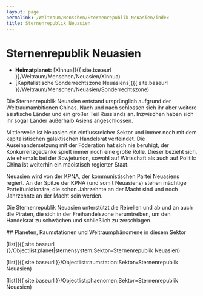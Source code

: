 ```yaml
---
layout: page
permalink: /Weltraum/Menschen/Sternenrepublik Neuasien/index
title: Sternenrepublik Neuasien
---
```



# Sternenrepublik Neuasien


- **Heimatplanet:** [Xinnua]({{ site.baseurl }}/Weltraum/Menschen/Neuasien/Xinnua)
- [Kapitalistische Sonderrechtszone Neuasiens]({{ site.baseurl }}/Weltraum/Menschen/Neuasien/Sonderrechtszone)

Die Sternenrepublik Neuasien entstand ursprünglich aufgrund der Weltraumambitionen Chinas. Nach und nach schlossen sich ihr aber weitere asiatische Länder und ein großer Teil Russlands an. Inzwischen haben sich ihr sogar Länder außerhalb Asiens angeschlossen.

Mittlerweile ist Neuasien ein einflussreicher Sektor und immer noch mit dem kapitalistischen galaktischen Handelsrat verfeindet. Die Auseinandersetzung mit der Föderation hat sich nie beruhigt, der Konkurrenzgedanke spielt immer noch eine große Rolle. Dieser bezieht sich, wie ehemals bei der Sowjetunion, sowohl auf Wirtschaft als auch auf Politik: China ist weiterhin ein maoistisch regierter Staat.

Neuasien wird von der KPNA, der kommunistischen Partei Neuasiens regiert. An der Spitze der KPNA (und somit Neuasiens) stehen mächtige Parteifunktionäre, die schon Jahrzehnte an der Macht sind und noch Jahrzehnte an der Macht sein werden.

Die Sternenrepublik Neuasien unterstützt die Rebellen und ab und an auch die Piraten, die sich in der Freihandelszone herumtreiben, um den Handelsrat zu schwächen und schließlich zu zerschlagen.

<div class="hinweis">
## Planeten, Raumstationen und Weltraumphänomene in diesem Sektor

[list]({{ site.baseurl }}/Objectlist:planet|sternensystem:Sektor=Sternenrepublik Neuasien)

[list]({{ site.baseurl }}/Objectlist:raumstation:Sektor=Sternenrepublik Neuasien)

[list]({{ site.baseurl }}/Objectlist:phaenomen:Sektor=Sternenrepublik Neuasien)

</div>


